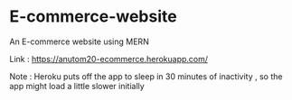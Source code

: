 # E-commerce-website
An E-commerce website using MERN

Link : https://anutom20-ecommerce.herokuapp.com/

Note : Heroku puts off the app to sleep in 30 minutes of inactivity , so the app might load a little slower initially

